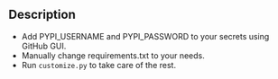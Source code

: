 ## Description
* Add PYPI_USERNAME and PYPI_PASSWORD to your secrets using GitHub GUI.
* Manually change requirements.txt to your needs.
* Run `customize.py` to take care of the rest.
